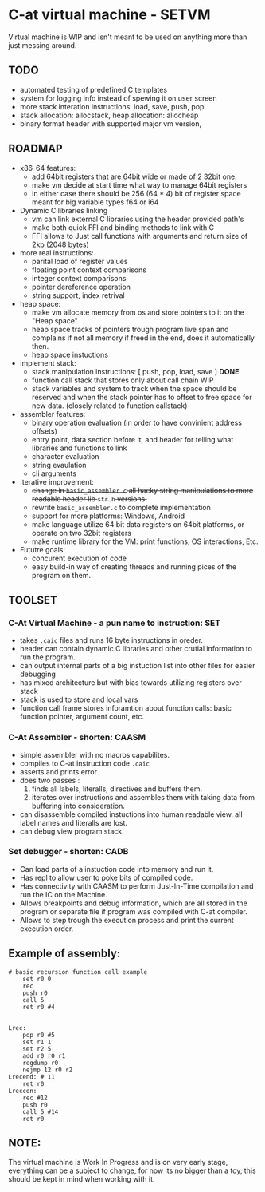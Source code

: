 # C-at virtual machine - SETVM

Virtual machine is WIP and isn't meant to be used on anything more than just messing around.

## TODO
+ automated testing of predefined C templates
+ system for logging info instead of spewing it on user screen
+ more stack interation instructions: load, save, push, pop
+ stack allocation: allocstack, heap allocation: allocheap 
+ binary format header with supported major vm version, 

## ROADMAP
+   x86-64 features:
    + add 64bit registers that are 64bit wide or made of 2 32bit one.
    + make vm decide at start time what way to manage 64bit registers
    + in either case there should be 256 (64 * 4) bit of register space meant for 
            big variable types f64 or i64
+   Dynamic C libraries linking
    - vm can link external C libraries using the header provided path's 
    - make both quick FFI and binding methods to link with C
    - FFI allows to Just call functions with arguments and return size of 2kb (2048 bytes)
+   more real instructions:
    - parital load of register values
    - floating point context comparisons
    - integer context comparisons
    - pointer dereference operation
    - string support, index retrival
+   heap space:
    - make vm allocate memory from os and store pointers to it on
            the "Heap space"
    - heap space tracks of pointers trough program live span and complains
            if not all memory if freed in the end, does it automatically then.
    - heap space instuctions
+   implement stack:
    - stack manipulation instructions: [ push, pop, load, save ] **DONE**
    - function call stack that stores only about call chain WIP
    - stack variables and system to track when the space should be reserved 
            and when the stack pointer has to offset to free space for new data. (closely related to function callstack)
+   assembler features:
    - binary operation evaluation (in order to have convinient address offsets)
    - entry point, data section before it, and header for telling what libraries and functions to link
    - character evaluation
    - string evaulation
    - cli arguments
+   Iterative improvement:
    - ~~change in `basic_assembler.c` all hacky string manipulations to more readable header lib `str.h` versions.~~
    - rewrite `basic_assembler.c` to complete implementation
    - support for more platforms: Windows, Android
    - make language utilize 64 bit data registers on 64bit platforms, or operate on two 32bit registers
    - make runtime library for the VM: print functions, OS interactions, Etc.
+   Fututre goals:
    - concurent execution of code
    - easy build-in way of creating threads and running pices of the program on them.

## TOOLSET

### C-At Virtual Machine - a pun name to instruction: SET
+ takes `.caic` files and runs 16 byte instructions in oreder.
+ header can contain dynamic C libraries and other crutial information to run the program.
+ can output internal parts of a big instuction list into other files for easier debugging
+ has mixed architecture but with bias towards utilizing registers over stack
+ stack is used to store and local vars
+ function call frame stores inforamtion about function calls: basic function pointer, argument count, etc.

### C-At Assembler - shorten: CAASM
+ simple assembler with no macros capabilites.
+ compiles to C-at instruction code `.caic` 
+ asserts and prints error 
+ does two passes :
    1. finds all labels, literalls, directives and buffers them.
    2. iterates over instructions and assembles them with taking data from buffering into consideration.
+ can disassemble compiled instuctions into human readable view. all label names and literalls are lost.
+ can debug view program stack.

### Set debugger - shorten: CADB
+ Can load parts of a instuction code into memory and run it.
+ Has repl to allow user to poke bits of compiled code.
+ Has connectivity with CAASM to perform Just-In-Time compilation and run the IC on the Machine.
+ Allows breakpoints and debug information, which are all stored in the program or separate file
    if program was compiled with C-at compiler.
+ Allows to step trough the execution process and print the current execution order.

## Example of assembly:

```
# basic recursion function call example
	set r0 0
	rec
	push r0
	call 5
	ret r0 #4


Lrec: 
	pop r0 #5
	set r1 1
	set r2 5
	add r0 r0 r1
	regdump r0
	nejmp 12 r0 r2 
Lrecend: # 11
	ret r0 
Lreccon:
	rec #12
	push r0
	call 5 #14
	ret r0
```

## NOTE:

The virtual machine is Work In Progress and is on very early stage, everything can be a subject to change, for now its no bigger than a toy, this should be kept in mind when working with it.

